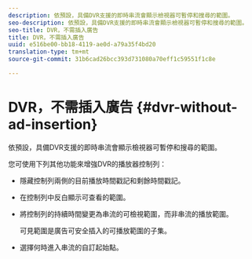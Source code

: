 ```yaml
---
description: 依預設，具備DVR支援的即時串流會顯示檢視器可暫停和搜尋的範圍。
seo-description: 依預設，具備DVR支援的即時串流會顯示檢視器可暫停和搜尋的範圍。
seo-title: DVR，不需插入廣告
title: DVR，不需插入廣告
uuid: e516be00-bb18-4119-ae0d-a79a35f4bd20
translation-type: tm+mt
source-git-commit: 31b6cad26bcc393d731080a70eff1c59551f1c8e

---
```



# DVR，不需插入廣告 {#dvr-without-ad-insertion}

依預設，具備DVR支援的即時串流會顯示檢視器可暫停和搜尋的範圍。

您可使用下列其他功能來增強DVR的播放器控制列：

* 隱藏控制列兩側的目前播放時間戳記和剩餘時間戳記。
* 在控制列中反白顯示可查看的範圍。
* 將控制列的持續時間變更為串流的可檢視範圍，而非串流的播放範圍。

   可見範圍是廣告可安全插入的可播放範圍的子集。
* 選擇何時進入串流的自訂起始點。